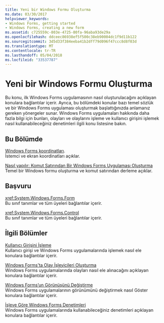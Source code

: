 ```yaml
---
title: Yeni bir Windows Formu Oluşturma
ms.date: 03/30/2017
helpviewer_keywords:
- Windows Forms, getting started
- Windows Forms, creating a new form
ms.assetid: c725559c-803e-4725-80fa-96aba93de29a
ms.openlocfilehash: ddceec86938ef5f500c38eb90004dc1f9d11b122
ms.sourcegitcommit: 3d5d33f384eeba41b2dff79d096f47ccc8d8f03d
ms.translationtype: MT
ms.contentlocale: tr-TR
ms.lasthandoff: 05/04/2018
ms.locfileid: "33537787"
---
```

# <a name="creating-a-new-windows-form"></a>Yeni bir Windows Formu Oluşturma
Bu konu, ilk Windows Forms uygulamasının nasıl oluşturulacağını açıklayan konulara bağlantılar içerir. Ayrıca, bu bölümdeki konular bazı temel sözlük ve bir Windows Forms uygulaması oluşturmak başlattığınızda anlamanız gereken yönergeler sunar. Windows Forms uygulamaları hakkında daha fazla bilgi için bunları, olayları ve olaylarını işleme ve kullanıcı girişini işlemek nasıl kullanabileceğiniz denetimleri ilgili konu listesine bakın.  
  
## <a name="in-this-section"></a>Bu Bölümde  
 [Windows Forms koordinatları](../../../docs/framework/winforms/windows-forms-coordinates.md).  
 İstemci ve ekran koordinatları açıklar.  
  
 [Nasıl yapılır: Komut Satırından Bir Windows Forms Uygulaması Oluşturma](../../../docs/framework/winforms/how-to-create-a-windows-forms-application-from-the-command-line.md)  
 Temel bir Windows formu oluşturma ve komut satırından derleme açıklar.  
  
## <a name="reference"></a>Başvuru  
 <xref:System.Windows.Forms.Form>  
 Bu sınıf tanımlar ve tüm üyeleri bağlantılar içerir.  
  
 <xref:System.Windows.Forms.Control>  
 Bu sınıf tanımlar ve tüm üyeleri bağlantılar içerir.  
  
## <a name="related-sections"></a>İlgili Bölümler  
 [Kullanıcı Girişini İşleme](../../../docs/framework/winforms/controls/handling-user-input.md)  
 Kullanıcı girişi ve Windows Forms uygulamalarında işlemek nasıl ele konulara bağlantılar içerir.  
  
 [Windows Forms'ta Olay İşleyicileri Oluşturma](../../../docs/framework/winforms/creating-event-handlers-in-windows-forms.md)  
 Windows Forms uygulamalarında olayları nasıl ele alınacağını açıklayan konulara bağlantılar içerir.  
  
 [Windows Forms’un Görünüşünü Değiştirme](../../../docs/framework/winforms/changing-the-appearance-of-windows-forms.md)  
 Windows Forms uygulamalarının görünümünü değiştirmek nasıl Göster konulara bağlantılar içerir.  
  
 [İşleve Göre Windows Forms Denetimleri](../../../docs/framework/winforms/controls/windows-forms-controls-by-function.md)  
 Windows Forms uygulamalarında kullanabileceğiniz denetimleri açıklayan konulara bağlantılar içerir.
